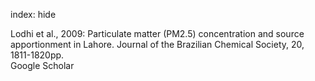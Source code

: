 index: hide

<div class="Citation">

  <div class="Citation-body">
    <div class="Citation-text">Lodhi et al., 2009: Particulate matter (PM2.5) concentration and source apportionment in Lahore. <span class="Article-journal">Journal of the Brazilian Chemical Society, </span><span class="Article-volume">20, </span>1811-1820pp.</div>
    <div class="Citation-links">
      <div class="CitationLink" data-href="https://scholar.google.com/scholar?q=Particulate+matter+%28PM2.5%29+concentration+and+source+apportionment+in+Lahore">
        <div class="CitationLink-icon CitationLink-Scholar"></div>
        <div class="CitationLink-text">Google Scholar</div>
      </div>
    </div>
  </div>
</div>


<div class="Citation-copy">

</div>